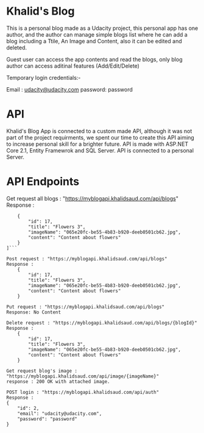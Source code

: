 # Khalid's Blog

This is a personal blog made as a Udacity project, this personal app has one author, and the author can manage simple blogs list where he can add a blog including a Ttile, An Image and Content, also it can be edited and deleted.

Guest user can access the app contents and read the blogs, only blog author can access aditinal features (Add/Edit/Delete)

Temporary login credentials:-

Email : udacity@udacity.com
password: password

# API

Khalid's Blog App is connected to a custom made API, although it was not part of the project requirments, we spent our time to create this API aiming to increase personal skill for a brighter future.
API is made with ASP.NET Core 2.1, Entity Framewrok and SQL Server.
API is connected to a personal Server.

# API Endpoints

Get request all blogs : "https://myblogapi.khalidsaud.com/api/blogs"
Response : 
```[
    {
        "id": 17,
        "title": "Flowers 3",
        "imageName": "065e20fc-be55-4b83-b920-deeb0501cb62.jpg",
        "content": "Content about flowers"
    }
]```

Post request : "https://myblogapi.khalidsaud.com/api/blogs"
Response : 
    {
        "id": 17,
        "title": "Flowers 3",
        "imageName": "065e20fc-be55-4b83-b920-deeb0501cb62.jpg",
        "content": "Content about flowers"
    }
    
Put request : "https://myblogapi.khalidsaud.com/api/blogs"
Response: No Content

Delete request : "https://myblogapi.khalidsaud.com/api/blogs/{blogId}"
Response : 
    {
        "id": 17,
        "title": "Flowers 3",
        "imageName": "065e20fc-be55-4b83-b920-deeb0501cb62.jpg",
        "content": "Content about flowers"
    }

Get request blog's image : "https://myblogapi.khalidsaud.com/api/image/{imageName}"
response : 200 OK with attached image.

POST login : "https://myblogapi.khalidsaud.com/api/auth"
Response : 
{
    "id": 2,
    "email": "udacity@udacity.com",
    "password": "password"
}
